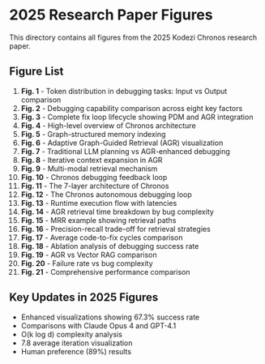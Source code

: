 # 2025 Research Paper Figures

This directory contains all figures from the 2025 Kodezi Chronos research paper.

## Figure List

1. **Fig. 1** - Token distribution in debugging tasks: Input vs Output comparison
2. **Fig. 2** - Debugging capability comparison across eight key factors
3. **Fig. 3** - Complete fix loop lifecycle showing PDM and AGR integration
4. **Fig. 4** - High-level overview of Chronos architecture
5. **Fig. 5** - Graph-structured memory indexing
6. **Fig. 6** - Adaptive Graph-Guided Retrieval (AGR) visualization
7. **Fig. 7** - Traditional LLM planning vs AGR-enhanced debugging
8. **Fig. 8** - Iterative context expansion in AGR
9. **Fig. 9** - Multi-modal retrieval mechanism
10. **Fig. 10** - Chronos debugging feedback loop
11. **Fig. 11** - The 7-layer architecture of Chronos
12. **Fig. 12** - The Chronos autonomous debugging loop
13. **Fig. 13** - Runtime execution flow with latencies
14. **Fig. 14** - AGR retrieval time breakdown by bug complexity
15. **Fig. 15** - MRR example showing retrieval paths
16. **Fig. 16** - Precision-recall trade-off for retrieval strategies
17. **Fig. 17** - Average code-to-fix cycles comparison
18. **Fig. 18** - Ablation analysis of debugging success rate
19. **Fig. 19** - AGR vs Vector RAG comparison
20. **Fig. 20** - Failure rate vs bug complexity
21. **Fig. 21** - Comprehensive performance comparison

## Key Updates in 2025 Figures

- Enhanced visualizations showing 67.3% success rate
- Comparisons with Claude Opus 4 and GPT-4.1
- O(k log d) complexity analysis
- 7.8 average iteration visualization
- Human preference (89%) results